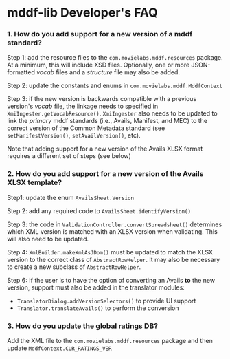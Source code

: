 # mddf-lib Developer's FAQ

### 1. How do you add support for a new version of a mddf standard?

Step 1: add the resource files to the `com.movielabs.mddf.resources` package. At a minimum, this will include XSD files. Optionally, one or more JSON-formatted _vocab_ files and a _structure_ file may also be added.

Step 2: update the constants and enums in `com.movielabs.mddf.MddfContext`

Step 3: if the new version is backwards compatible with a previous version's _vocab_ file, the linkage needs to specified in `XmiIngester.getVocabResource()`. `XmiIngester` also needs to be updated to link the _primary_ mddf standards (i.e., Avails, Manifest, and MEC) to the correct version of the Common Metadata standard (see `setManifestVersion()`, `setAvailVersion()`, etc).

Note that adding support for a new version of the Avails XLSX format requires a different set of steps (see below)

### 2. How do you add support for a new version of the Avails XLSX template?

Step1: update the enum `AvailsSheet.Version`

Step 2: add any required code to `AvailsSheet.identifyVersion()`

Step 3: the code in `ValidationController.convertSpreadsheet()` determines which XML version is matched with an XLSX version when validating. This will also need to be updated.

Step 4: `XmlBuilder.makeXmlAsJDom()` must be updated to match the XLSX version to the correct
class of `AbstractRowHelper`. It may also be necessary to create a new subclass of `AbstractRowHelper`.

Step 6: If the user is to have the option of converting an Avails **to** the new version, support must also be added in the translator modules:

* `TranslatorDialog.addVersionSelectors()` to provide UI support
* `Translator.translateAvails()` to perform the conversion

### 3. How do you update the global ratings DB?

Add the XML file to the `com.movielabs.mddf.resources` package and then update `MddfContext.CUR_RATINGS_VER`